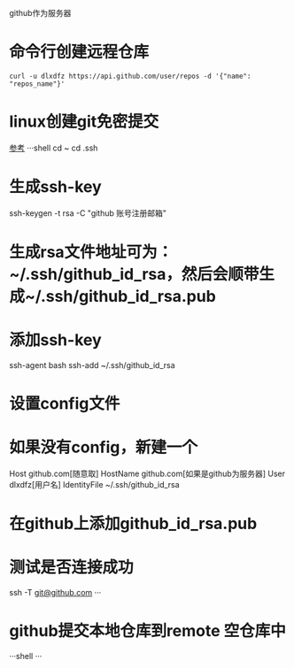 github作为服务器

# 命令行创建远程仓库
```shell
curl -u dlxdfz https://api.github.com/user/repos -d '{"name": "repos_name"}'
```

# linux创建git免密提交
[参考](https://juejin.im/post/5aeff650f265da0b8070a7e0)
···shell
cd ~
cd .ssh
# 生成ssh-key
ssh-keygen -t rsa -C "github 账号注册邮箱"
# 生成rsa文件地址可为：~/.ssh/github_id_rsa，然后会顺带生成~/.ssh/github_id_rsa.pub

# 添加ssh-key
ssh-agent bash
ssh-add ~/.ssh/github_id_rsa

# 设置config文件
# 如果没有config，新建一个
Host github.com[随意取]
HostName github.com[如果是github为服务器]
User dlxdfz[用户名]
IdentityFile ~/.ssh/github_id_rsa

# 在github上添加github_id_rsa.pub
# 测试是否连接成功
ssh -T git@github.com
···

# github提交本地仓库到remote 空仓库中
···shell
···
